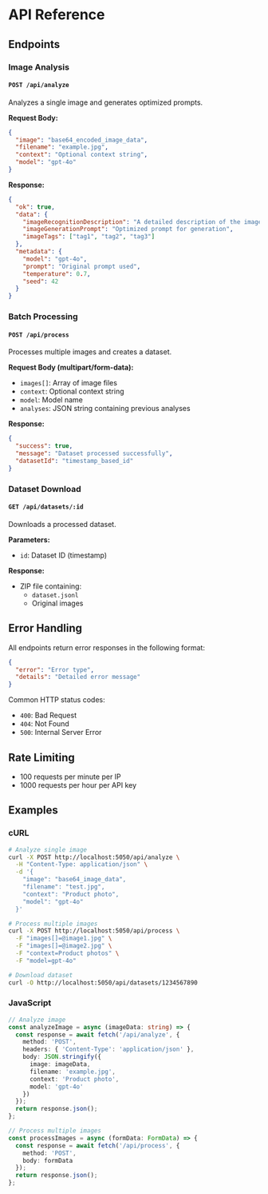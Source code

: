 # API Reference

## Endpoints

### Image Analysis

#### `POST /api/analyze`

Analyzes a single image and generates optimized prompts.

**Request Body:**

```json
{
  "image": "base64_encoded_image_data",
  "filename": "example.jpg",
  "context": "Optional context string",
  "model": "gpt-4o"
}
```

**Response:**

```json
{
  "ok": true,
  "data": {
    "imageRecognitionDescription": "A detailed description of the image",
    "imageGenerationPrompt": "Optimized prompt for generation",
    "imageTags": ["tag1", "tag2", "tag3"]
  },
  "metadata": {
    "model": "gpt-4o",
    "prompt": "Original prompt used",
    "temperature": 0.7,
    "seed": 42
  }
}
```

### Batch Processing

#### `POST /api/process`

Processes multiple images and creates a dataset.

**Request Body (multipart/form-data):**
- `images[]`: Array of image files
- `context`: Optional context string
- `model`: Model name
- `analyses`: JSON string containing previous analyses

**Response:**

```json
{
  "success": true,
  "message": "Dataset processed successfully",
  "datasetId": "timestamp_based_id"
}
```

### Dataset Download

#### `GET /api/datasets/:id`

Downloads a processed dataset.

**Parameters:**
- `id`: Dataset ID (timestamp)

**Response:**
- ZIP file containing:
    - `dataset.jsonl`
    - Original images

## Error Handling

All endpoints return error responses in the following format:

```json
{
  "error": "Error type",
  "details": "Detailed error message"
}
```

Common HTTP status codes:
- `400`: Bad Request
- `404`: Not Found
- `500`: Internal Server Error

## Rate Limiting

- 100 requests per minute per IP
- 1000 requests per hour per API key

## Examples

### cURL

```bash
# Analyze single image
curl -X POST http://localhost:5050/api/analyze \
  -H "Content-Type: application/json" \
  -d '{
    "image": "base64_image_data",
    "filename": "test.jpg",
    "context": "Product photo",
    "model": "gpt-4o"
  }'

# Process multiple images
curl -X POST http://localhost:5050/api/process \
  -F "images[]=@image1.jpg" \
  -F "images[]=@image2.jpg" \
  -F "context=Product photos" \
  -F "model=gpt-4o"

# Download dataset
curl -O http://localhost:5050/api/datasets/1234567890
```

### JavaScript

```typescript
// Analyze image
const analyzeImage = async (imageData: string) => {
  const response = await fetch('/api/analyze', {
    method: 'POST',
    headers: { 'Content-Type': 'application/json' },
    body: JSON.stringify({
      image: imageData,
      filename: 'example.jpg',
      context: 'Product photo',
      model: 'gpt-4o'
    })
  });
  return response.json();
};

// Process multiple images
const processImages = async (formData: FormData) => {
  const response = await fetch('/api/process', {
    method: 'POST',
    body: formData
  });
  return response.json();
};
```
